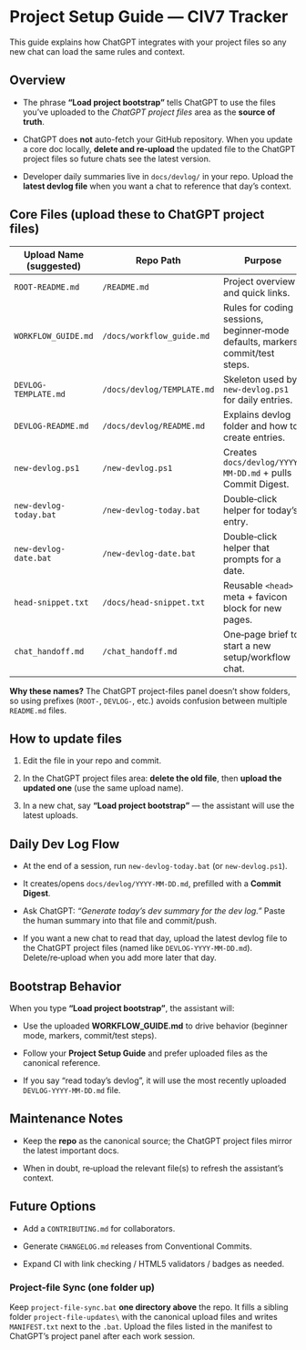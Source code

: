 # Project Setup Guide — CIV7 Tracker

This guide explains how ChatGPT integrates with your project files so any new chat can load the same rules and context.

## Overview

- The phrase **“Load project bootstrap”** tells ChatGPT to use the files you’ve uploaded to the *ChatGPT project files* area as the **source of truth**.

- ChatGPT does **not** auto-fetch your GitHub repository. When you update a core doc locally, **delete and re‑upload** the updated file to the ChatGPT project files so future chats see the latest version.

- Developer daily summaries live in `docs/devlog/` in your repo. Upload the **latest devlog file** when you want a chat to reference that day’s context.

## Core Files (upload these to ChatGPT project files)

| Upload Name (suggested) | Repo Path | Purpose |
| --- | --- | --- |
| `ROOT-README.md` | `/README.md` | Project overview and quick links. |
| `WORKFLOW_GUIDE.md` | `/docs/workflow_guide.md` | Rules for coding sessions, beginner‑mode defaults, markers, commit/test steps. |
| `DEVLOG-TEMPLATE.md` | `/docs/devlog/TEMPLATE.md` | Skeleton used by `new-devlog.ps1` for daily entries. |
| `DEVLOG-README.md` | `/docs/devlog/README.md` | Explains devlog folder and how to create entries. |
| `new-devlog.ps1` | `/new-devlog.ps1` | Creates `docs/devlog/YYYY-MM-DD.md` + pulls Commit Digest. |
| `new-devlog-today.bat` | `/new-devlog-today.bat` | Double‑click helper for today’s entry. |
| `new-devlog-date.bat` | `/new-devlog-date.bat` | Double‑click helper that prompts for a date. |
| `head-snippet.txt` | `/docs/head-snippet.txt` | Reusable `<head>` meta + favicon block for new pages. |
| `chat_handoff.md` | `/chat_handoff.md` | One‑page brief to start a new setup/workflow chat. |

**Why these names?** The ChatGPT project-files panel doesn’t show folders, so using prefixes (`ROOT-`, `DEVLOG-`, etc.) avoids confusion between multiple `README.md` files.

## How to update files

1. Edit the file in your repo and commit.  

2. In the ChatGPT project files area: **delete the old file**, then **upload the updated one** (use the same upload name).  

3. In a new chat, say **“Load project bootstrap”** — the assistant will use the latest uploads.

## Daily Dev Log Flow

- At the end of a session, run `new-devlog-today.bat` (or `new-devlog.ps1`).  

- It creates/opens `docs/devlog/YYYY-MM-DD.md`, prefilled with a **Commit Digest**.  

- Ask ChatGPT: *“Generate today’s dev summary for the dev log.”* Paste the human summary into that file and commit/push.

- If you want a new chat to read that day, upload the latest devlog file to the ChatGPT project files (named like `DEVLOG-YYYY-MM-DD.md`). Delete/re‑upload when you add more later that day.

## Bootstrap Behavior

When you type **“Load project bootstrap”**, the assistant will:

- Use the uploaded **WORKFLOW_GUIDE.md** to drive behavior (beginner mode, markers, commit/test steps).  

- Follow your **Project Setup Guide** and prefer uploaded files as the canonical reference.  

- If you say “read today’s devlog”, it will use the most recently uploaded `DEVLOG-YYYY-MM-DD.md` file.

## Maintenance Notes

- Keep the **repo** as the canonical source; the ChatGPT project files mirror the latest important docs.  

- When in doubt, re‑upload the relevant file(s) to refresh the assistant’s context.

## Future Options

- Add a `CONTRIBUTING.md` for collaborators.  

- Generate `CHANGELOG.md` releases from Conventional Commits.  

- Expand CI with link checking / HTML5 validators / badges as needed.

### Project-file Sync (one folder up)

Keep `project-file-sync.bat` **one directory above** the repo. It fills a sibling folder `project-file-updates\` with the canonical upload files and writes `MANIFEST.txt` next to the `.bat`. Upload the files listed in the manifest to ChatGPT’s project panel after each work session.
